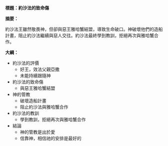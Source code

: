 **標題：約沙法的致命傷**

**摘要：**

約沙法王雖然敬畏神，但卻與惡王雅哈蟹結盟，導致生命破口。神破壞他們的造船計畫，阻止約沙法繼續與惡人交往。約沙法最終學到教訓，拒絕再次與雅哈蟹合作。

**大綱：**

* 約沙法的評價
    * 好王，效法父親亞撒
    * 未能持續跟隨神
* 約沙法的致命傷
    * 與惡王雅哈蟹結盟
* 神的管教
    * 破壞造船計畫
    * 阻止約沙法與雅哈蟹合作
* 約沙法的教訓
    * 學到教訓，拒絕再次與雅哈蟹合作
* 結論
    * 神的管教是出於愛
    * 信靠神，相信祂的安排是最好的